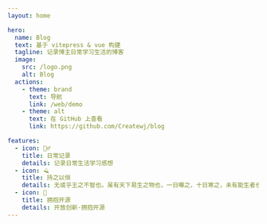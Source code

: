 ```yaml
---
layout: home

hero:
  name: Blog
  text: 基于 vitepress & vue 构建
  tagline: 记录博主日常学习生活的博客
  image:
    src: /logo.png
    alt: Blog
  actions:
    - theme: brand
      text: 导航
      link: /web/demo
    - theme: alt
      text: 在 GitHub 上查看
      link: https://github.com/Createwj/blog

features:
  - icon: 🚴‍♂️
    title: 日常记录
    details: 记录日常生活学习感想
  - icon: 🪒
    title: 持之以恒
    details: 无或乎王之不智也。虽有天下易生之物也，一日曝之，十日寒之，未有能生者也。
  - icon: 👊
    title: 拥抱开源
    details: 开放创新·拥抱开源
---
```


<style>


:root {
  --vp-home-hero-name-color: transparent;
  --vp-home-hero-name-background: -webkit-linear-gradient(120deg, #bd34fe, #41d1ff);
}

</style>
